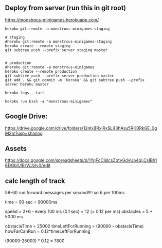 ## Deploy from server (run this in git root)

https://monstrous-minigames.herokuapp.com/

```
heroku git:remote -a monstrous-minigames-staging

# staging
#heroku git:remote -a monstrous-minigames-staging
heroku create --remote staging
git subtree push --prefix server staging master


# production
#heroku git:remote -a monstrous-minigames
heroku create --remote production
git subtree push --prefix server production master
git add . && git commit -m 'Heroku' && git subtree push --prefix server heroku master

heroku logs --tail

heroku run bash -a "monstrous-minigames"
```

## Google Drive:

https://drive.google.com/drive/folders/12nIxBRxiRxSL93hAsu5RKBRkGE_0gM2m?usp=sharing

## Assets

https://docs.google.com/spreadsheets/d/1YqFcClidcsZotvGdvUa4qLCsIBh16DGblUIBrWJzIv0/edit

## calc length of track

58-60 run forward messages per second!!!!
so 6 per 100ms

time = 90 sec = 90000ms

speed = 2\*6 - every 100 ms (0.1 sec) = 12 (= 0.12 per ms)
obstacles = 5 \* 5000 ms

obstacleTime = 25000
timeLeftForRunning = (90000 - obstacleTime)
howFarCanRun = 0.12\*timeLeftForRunning

(90000-25000) \* 0.12 = 7800
